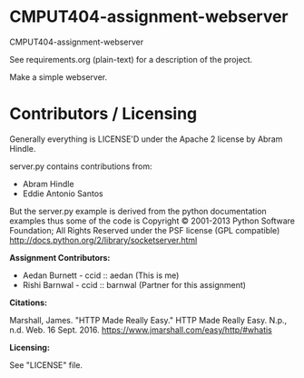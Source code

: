 CMPUT404-assignment-webserver
=============================

CMPUT404-assignment-webserver

See requirements.org (plain-text) for a description of the project.

Make a simple webserver.

Contributors / Licensing
========================

Generally everything is LICENSE'D under the Apache 2 license by Abram Hindle.

server.py contains contributions from:

* Abram Hindle
* Eddie Antonio Santos

But the server.py example is derived from the python documentation
examples thus some of the code is Copyright © 2001-2013 Python
Software Foundation; All Rights Reserved under the PSF license (GPL
compatible) http://docs.python.org/2/library/socketserver.html

**Assignment Contributors:**

* Aedan Burnett - ccid :: aedan (This is me)
* Rishi Barnwal - ccid :: barnwal (Partner for this assignment)

**Citations:**

Marshall, James. "HTTP Made Really Easy." HTTP Made Really Easy. N.p., n.d. Web. 16 Sept. 2016. <https://www.jmarshall.com/easy/http/#whatis>

**Licensing:**

See "LICENSE" file.
